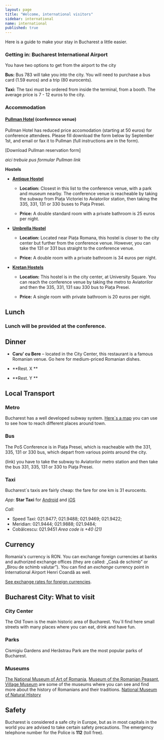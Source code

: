 ```yaml
---
layout: page
title: "Welcome, international visitors"
sidebar: international
name: international
published: true
---
```


Here is a guide to make your stay in Bucharest a little easier. 

### Getting in: Bucharest International Airport

You have two options to get from the airport to the city

**Bus:** Bus 783 will take you into the city. You will need to purchase a bus card (1.59 euros) and a trip (80 eurocents). 

**Taxi:** The taxi must be ordered from inside the terminal, from a booth. The average price is 7 - 12 euros to the city. 


### Accommodation

#### [Pullman Hotel](http://www.accorhotels.com/gb/hotel-1714-pullman-bucharest-world-trade-center/index.shtml) (conference venue)

Pullman Hotel has reduced price accomodation (starting at 50 euros) for conference attendees. Please fill download the form below by September 1st, and email or fax it to Pullman (full instructions are in the form). 

[Download Pullman reservation form] 

_aici trebuie pus formular Pullman link_

**Hostels**

- **[Antique Hostel](http://www.booking.com/hotel/ro/antique-hostel.en-gb.html)** 

	- **Location:** Closest in this list to the conference venue, with a park and museum nearby. The conference venue is reacheable by taking the subway from Piața Victoriei to Aviatorilor station, then taking the 335, 331, 131 or 330 buses to Piața Presei. 

	- **Price:** A double standard room with a private bathroom is 25 euros per night. 

- **[Umbrella Hostel](http://www.booking.com/hotel/ro/umbrella-hostel.en-gb.html)** 

	- **Location:** Located near Piața Romana, this hostel is closer to the city center but further from the conference venue. However, you can take the 131 or 331 bus straight to the conference venue. 
    
    - **Price:** A double room with a private bathroom is 34 euros per night.

- **[Kretan Hostels](http://www.booking.com/hotel/ro/kretan-hostel.en-gb.html)** 
	
    - **Location:** This hostel is in the city center, at University Square. You can reach the conference venue by taking the metro to Aviatorilor and then the 335, 331, 131 sau 330 bus to Piața Presei. 
    
    - **Price:** A single room with private bathroom is 20 euros per night. 






## Lunch

### Lunch will be provided at the conference.

## Dinner
- **Caru' cu Bere** – located in the City Center, this restaurant is a famous Romanian venue. Go here for medium-priced Romanian dishes.

- **Rest. X **

- **Rest. Y **


## Local Transport

### Metro

Bucharest has a well developed subway system. [Here´s a map](http://www.metrorex.ro/map_p777-2) you can use to see how to reach different places around town.

### Bus
The PoS Conference is in Piața Presei, which is reacheable with the 331, 335, 131 or 330 bus, which depart from various points around the city.

(link) you have to take the subway to Aviatorilor metro station and then take the bus 331, 335, 131 or 330 to Piaţa Presei.

### Taxi
Bucharest´s taxis are fairly cheap: the fare for one km is 31 eurocents.

*App*:
**Star Taxi** for [Android](https://play.google.com/store/apps/details?id=ro.startaxi.android.client) and [iOS](http://itunes.apple.com/ro/app/star-taxi/id564195177?mt=8&uo=4)

*Call:*

- Speed Taxi: 021.9477; 021.9488; 021.9469; 021.9422;
- Meridian: 021.9444; 021.9888; 021.9484;
- Cobălcescu: 021.9451
*Area code is +40 (21)*


## Currency

Romania's currency is RON. You can exchange foreign currencies at banks and authorized exchange offices (they are called: „Casă de schimb” or „Birou de schimb valutar”). You can find an *exchange* currency point in International Airport Henri Coandă as well.

[See exchange rates for foreign currencies](http://www.bnr.ro/Exchange-rates-1224.aspx).

## Bucharest City: What to visit

### City Center

The Old Town is the main historic area of Bucharest. You`ll find here small streets with many places where you can eat, drink and have fun.

### Parks

Cismigiu Gardens and Herăstrau Park are the most popular parks of Bucharest.

### Museums
[The National Museum of Art of Romania](http://www.mnar.arts.ro/Home), [Museum of the Romanian Peasant](http://www.muzeultaranuluiroman.ro/home.html), [Village Museum](http://www.muzeul-satului.ro/) are some of the museums where you can see and find more about the history of Romanians and their traditions. [National Museum of Natural History](http://www.antipa.ro/en)

## Safety
Bucharest is considered a safe city in Europe, but as in most capitals in the world you are advised to take certain safety precautions. The emergency telephone number for the Police is **112** (toll free).